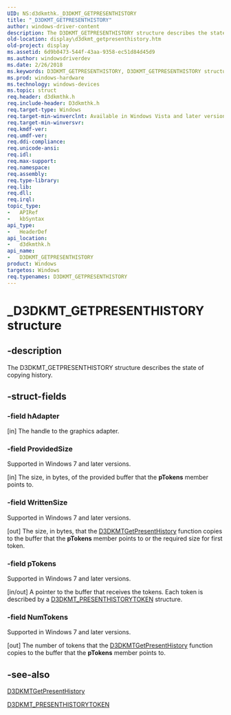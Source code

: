 ```yaml
---
UID: NS:d3dkmthk._D3DKMT_GETPRESENTHISTORY
title: "_D3DKMT_GETPRESENTHISTORY"
author: windows-driver-content
description: The D3DKMT_GETPRESENTHISTORY structure describes the state of copying history.
old-location: display\d3dkmt_getpresenthistory.htm
old-project: display
ms.assetid: 6d9b0473-544f-43aa-9358-ec51d84d45d9
ms.author: windowsdriverdev
ms.date: 2/26/2018
ms.keywords: D3DKMT_GETPRESENTHISTORY, D3DKMT_GETPRESENTHISTORY structure [Display Devices], OpenGL_Structs_966946a8-3611-4c25-a57f-1fc99c2004d0.xml, _D3DKMT_GETPRESENTHISTORY, d3dkmthk/D3DKMT_GETPRESENTHISTORY, display.d3dkmt_getpresenthistory
ms.prod: windows-hardware
ms.technology: windows-devices
ms.topic: struct
req.header: d3dkmthk.h
req.include-header: D3dkmthk.h
req.target-type: Windows
req.target-min-winverclnt: Available in Windows Vista and later versions of the Windows operating systems.
req.target-min-winversvr: 
req.kmdf-ver: 
req.umdf-ver: 
req.ddi-compliance: 
req.unicode-ansi: 
req.idl: 
req.max-support: 
req.namespace: 
req.assembly: 
req.type-library: 
req.lib: 
req.dll: 
req.irql: 
topic_type:
-	APIRef
-	kbSyntax
api_type:
-	HeaderDef
api_location:
-	d3dkmthk.h
api_name:
-	D3DKMT_GETPRESENTHISTORY
product: Windows
targetos: Windows
req.typenames: D3DKMT_GETPRESENTHISTORY
---
```


# _D3DKMT_GETPRESENTHISTORY structure


## -description


The D3DKMT_GETPRESENTHISTORY structure describes the state of copying history.


## -struct-fields




### -field hAdapter

[in] The handle to the graphics adapter. 


### -field ProvidedSize

Supported in Windows 7 and later versions.

[in] The size, in bytes, of the provided buffer that the <b>pTokens</b> member points to. 


### -field WrittenSize

Supported in Windows 7 and later versions.

[out] The size, in bytes, that the <a href="https://msdn.microsoft.com/library/windows/hardware/ff546987">D3DKMTGetPresentHistory</a> function copies to the buffer that the <b>pTokens</b> member points to or the required size for first token. 


### -field pTokens

Supported in Windows 7 and later versions.

[in/out] A pointer to the buffer that receives the tokens. Each token is described by a <a href="https://msdn.microsoft.com/library/windows/hardware/ff548188">D3DKMT_PRESENTHISTORYTOKEN</a> structure. 


### -field NumTokens

Supported in Windows 7 and later versions.

[out] The number of tokens that the <a href="https://msdn.microsoft.com/library/windows/hardware/ff546987">D3DKMTGetPresentHistory</a> function copies to the buffer that the <b>pTokens</b> member points to. 


## -see-also




<a href="https://msdn.microsoft.com/library/windows/hardware/ff546987">D3DKMTGetPresentHistory</a>



<a href="https://msdn.microsoft.com/library/windows/hardware/ff548188">D3DKMT_PRESENTHISTORYTOKEN</a>
 

 

